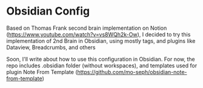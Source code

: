 # Obsidian Config

Based on Thomas Frank second brain implementation on Notion (https://www.youtube.com/watch?v=vs8WQh2k-Ow), I decided to try this implementation of 2nd Brain in Obsidian, using mostly tags, and plugins like Dataview, Breadcrumbs, and others

Soon, I'll write about how to use this configuration in Obsidian. For now, the repo includes .obsidian folder (without workspaces), and templates used for plugin Note From Template (https://github.com/mo-seph/obsidian-note-from-template)
